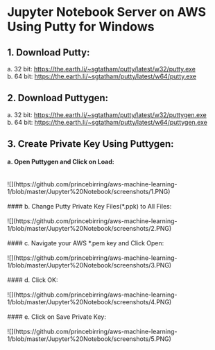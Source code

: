 # Jupyter Notebook Server on AWS Using Putty for Windows
## 1.	Download Putty:
a. 32 bit: https://the.earth.li/~sgtatham/putty/latest/w32/putty.exe<br/>
b.	64 bit: https://the.earth.li/~sgtatham/putty/latest/w64/putty.exe<br/>
## 2.	Download Puttygen:
a.	32 bit: https://the.earth.li/~sgtatham/putty/latest/w32/puttygen.exe<br/>
b.	64 bit: https://the.earth.li/~sgtatham/putty/latest/w64/puttygen.exe<br/>
## 3. Create Private Key Using Puttygen:
#### a.	Open Puttygen and Click on Load:<br/>
<br/>
![](https://github.com/princebirring/aws-machine-learning-1/blob/master/Jupyter%20Notebook/screenshots/1.PNG)<br/>
<br/>
#### b.	Change Putty Private Key Files(*.ppk) to All Files:<br/>
<br/>
![](https://github.com/princebirring/aws-machine-learning-1/blob/master/Jupyter%20Notebook/screenshots/2.PNG)<br/>
<br/>
#### c.	Navigate your AWS  *.pem key and Click Open:<br/>
<br/>
![](https://github.com/princebirring/aws-machine-learning-1/blob/master/Jupyter%20Notebook/screenshots/3.PNG)<br/>
<br/>
#### d.	Click OK:<br/>
<br/>
![](https://github.com/princebirring/aws-machine-learning-1/blob/master/Jupyter%20Notebook/screenshots/4.PNG)<br/>
<br/>
#### e.	Click on Save Private Key:<br/>
<br/>
![](https://github.com/princebirring/aws-machine-learning-1/blob/master/Jupyter%20Notebook/screenshots/5.PNG)<br/>
<br/>
